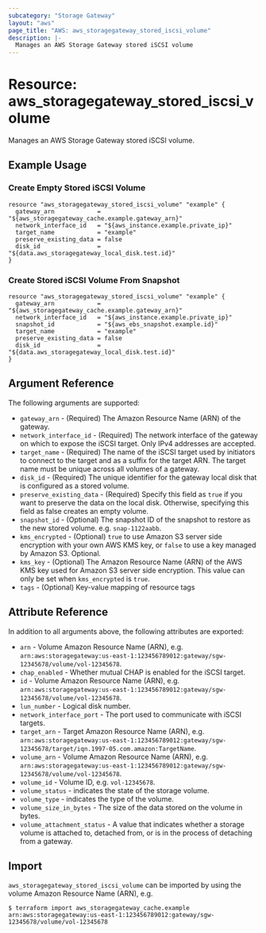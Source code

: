 ```yaml
---
subcategory: "Storage Gateway"
layout: "aws"
page_title: "AWS: aws_storagegateway_stored_iscsi_volume"
description: |-
  Manages an AWS Storage Gateway stored iSCSI volume
---
```


# Resource: aws_storagegateway_stored_iscsi_volume

Manages an AWS Storage Gateway stored iSCSI volume.

## Example Usage

### Create Empty Stored iSCSI Volume

```hcl
resource "aws_storagegateway_stored_iscsi_volume" "example" {
  gateway_arn            = "${aws_storagegateway_cache.example.gateway_arn}"
  network_interface_id   = "${aws_instance.example.private_ip}"
  target_name            = "example"
  preserve_existing_data = false
  disk_id                = "${data.aws_storagegateway_local_disk.test.id}"
}
```

### Create Stored iSCSI Volume From Snapshot

```hcl
resource "aws_storagegateway_stored_iscsi_volume" "example" {
  gateway_arn            = "${aws_storagegateway_cache.example.gateway_arn}"
  network_interface_id   = "${aws_instance.example.private_ip}"
  snapshot_id            = "${aws_ebs_snapshot.example.id}"
  target_name            = "example"
  preserve_existing_data = false
  disk_id                = "${data.aws_storagegateway_local_disk.test.id}"
}
```

## Argument Reference

The following arguments are supported:

* `gateway_arn` - (Required) The Amazon Resource Name (ARN) of the gateway.
* `network_interface_id` - (Required) The network interface of the gateway on which to expose the iSCSI target. Only IPv4 addresses are accepted.
* `target_name` - (Required) The name of the iSCSI target used by initiators to connect to the target and as a suffix for the target ARN. The target name must be unique across all volumes of a gateway.
* `disk_id` - (Required) The unique identifier for the gateway local disk that is configured as a stored volume.
* `preserve_existing_data` - (Required) Specify this field as `true` if you want to preserve the data on the local disk. Otherwise, specifying this field as false creates an empty volume.
* `snapshot_id` - (Optional) The snapshot ID of the snapshot to restore as the new stored volume. e.g. `snap-1122aabb`.
* `kms_encrypted` - (Optional) `true` to use Amazon S3 server side encryption with your own AWS KMS key, or `false` to use a key managed by Amazon S3. Optional.
* `kms_key` - (Optional) The Amazon Resource Name (ARN) of the AWS KMS key used for Amazon S3 server side encryption. This value can only be set when `kms_encrypted` is `true`.
* `tags` - (Optional) Key-value mapping of resource tags

## Attribute Reference

In addition to all arguments above, the following attributes are exported:

* `arn` - Volume Amazon Resource Name (ARN), e.g. `arn:aws:storagegateway:us-east-1:123456789012:gateway/sgw-12345678/volume/vol-12345678`.
* `chap_enabled` - Whether mutual CHAP is enabled for the iSCSI target.
* `id` - Volume Amazon Resource Name (ARN), e.g. `arn:aws:storagegateway:us-east-1:123456789012:gateway/sgw-12345678/volume/vol-12345678`.
* `lun_number` - Logical disk number.
* `network_interface_port` - The port used to communicate with iSCSI targets.
* `target_arn` - Target Amazon Resource Name (ARN), e.g. `arn:aws:storagegateway:us-east-1:123456789012:gateway/sgw-12345678/target/iqn.1997-05.com.amazon:TargetName`.
* `volume_arn` - Volume Amazon Resource Name (ARN), e.g. `arn:aws:storagegateway:us-east-1:123456789012:gateway/sgw-12345678/volume/vol-12345678`.
* `volume_id` - Volume ID, e.g. `vol-12345678`.
* `volume_status` - indicates the state of the storage volume.
* `volume_type` - indicates the type of the volume.
* `volume_size_in_bytes` - The size of the data stored on the volume in bytes.
* `volume_attachment_status` - A value that indicates whether a storage volume is attached to, detached from, or is in the process of detaching from a gateway.

## Import

`aws_storagegateway_stored_iscsi_volume` can be imported by using the volume Amazon Resource Name (ARN), e.g.

```
$ terraform import aws_storagegateway_cache.example arn:aws:storagegateway:us-east-1:123456789012:gateway/sgw-12345678/volume/vol-12345678
```
